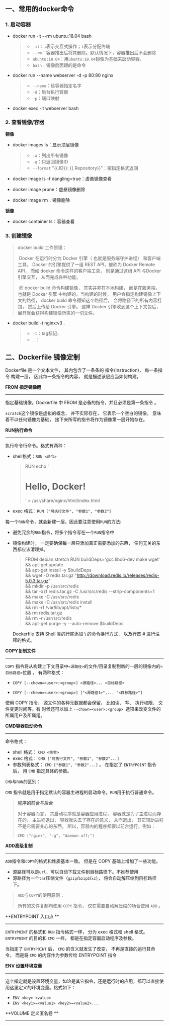 

## 一、常用的docker命令

### 1. 启动容器

* docker run -it --rm ubuntu:18.04 bash
  > * `-it`：`i`表示交互式操作；`t`表示分配终端
  > * `--rm`：容器推出后将其删除。默认情况下，容器推出后不会删除
  > * `ubuntu:18.04`：用`ubuntu:18.04`镜像为基础来启动容器。  
  > * `bash`：镜像后面跟的是命令

* docker run --name webserver -d -p 80:80 nginx

  > * `--name`：给容器指定名字
  > * `-d`：后台执行容器
  > * `-p`：端口映射

* docker exec -it webserver bash

### 2. 查看镜像/容器

**镜像**

* docker images ls：显示顶层镜像

  > * `-a`：列出所有镜像
  > * `-q`：只返回镜像ID
  > * `--format` "{{.ID}}: {{.Repository}}"：按指定格式返回

* docker image ls -f dangling=true：虚悬镜像查看

* docker image prune：虚悬镜像删除

* docker image rm：镜像删除

**镜像**

* docker container ls：容器查看

### 3. 创建镜像

> docker build 工作原理：
>
> ​		Docker 在运行时分为 Docker 引擎（ 也就是服务端守护进程） 和客户端工具。 Docker 的引擎提供了一组 REST API，被称为 Docker Remote API， 而如 docker 命令这样的客户端工具， 则是通过这组 API 与Docker 引擎交互， 从而完成各种功能。 
>
> ​		而 docker build 命令构建镜像， 其实并非在本地构建， 而是在服务端， 也就是 Docker 引擎
> 中构建的。当构建的时候， 用户会指定构建镜像上下文的路径， docker build 命令得知这个路径后， 会将路径下的所有内容打包， 然后上传给 Docker 引擎。 这样 Docker 引擎收到这个上下文包后， 展开就会获得构建镜像所需的一切文件。  

* docker build -t nginx:v3 .  

  > * `-t`：tag标记、
  > * `.`：



## 二、Dockerfile 镜像定制

Dockerfile 是一个文本文件， 其内包含了一条条的 指令(Instruction)， 每一条指令
构建一层， 因此每一条指令的内容， 就是描述该层应当如何构建。  

**FROM 指定镜像醒**

---

指定基础镜像。Dockerfile 中 FROM 是必备的指令，并且必须是第一条指令 。

`scratch`这个镜像是虚拟的概念， 并不实际存在， 它表示一个空白的镜像。  意味着不以任何镜像为基础， 接下来所写的指令将作为镜像第一层开始存在。  

**RUN执行命令**

---

执行命令行命令。格式有两种：

* shell格式：`RUN <命令>`

  > RUN echo '<h1>Hello, Docker!</h1>' > /usr/share/nginx/html/index.html  

* exec 格式：`RUN ["可执行文件", "参数1", "参数2"]`

每一个`RUN`命令，就会新建一层。因此要注意使用`RUN`的方法:

* 避免冗余的`RUN`指令，将多个指令写在一个`RUN`指令中

* 镜像构建时， 一定要确保每一层只添加真正需要添加的东西， 任何无关的东西都应该清理掉。  

  > FROM debian:stretch
  > RUN buildDeps='gcc libc6-dev make wget' \
  > 		&& apt-get update \
  > 		&& apt-get install -y $buildDeps \
  > 		&& wget -O redis.tar.gz "http://download.redis.io/releases/redis-5.0.3.tar.gz" \
  > 		&& mkdir -p /usr/src/redis \
  > 		&& tar -xzf redis.tar.gz -C /usr/src/redis --strip-components=1 \
  > 		&& make -C /usr/src/redis \
  > 		&& make -C /usr/src/redis install \
  > 		&& rm -rf /var/lib/apt/lists/* \
  > 		&& rm redis.tar.gz \
  > 		&& rm -r /usr/src/redis \
  > 		&& apt-get purge -y --auto-remove $buildDeps  

  Dockerfile 支持 Shell 类的行尾添加 \ 的命令换行方式， 以及行首 # 进行注释的格式。  

**COPY复制文件**

---

`COPY` 指令将从构建上下文目录中` <源路径> `的文件/目录复制到新的一层的镜像内的` <目标路径> `位置 ， 有两种格式：

* `COPY [--chown=<user>:<group>] <源路径>... <目标路径>`

* `COPY [--chown=<user>:<group>] ["<源路径1>",... "<目标路径>"]`

使用 COPY 指令， 源文件的各种元数据都会保留。 比如读、 写、 执行权限、 文件变更时间等。有 时候还可以加上 `--chown=<user>:<group> `选项来改变文件的所属用户及所属组。  



**CMD容器启动命令**

---

命令格式：

* shell 格式： `CMD <命令>`
* exec 格式： `CMD ["可执行文件", "参数1", "参数2"...]`
* 参数列表格式： `CMD ["参数1", "参数2"...]` 。 在指定了 `ENTRYPOINT` 指令后， 用 `CMD` 指定具体的参数。      

`CMD`与`RUN`的区别：

`CMD` 指令就是用于指定默认的容器主进程的启动命令。`RUN`用于执行普通命令。

> **程序的前台与后台**
>
> 对于容器而言， 其启动程序就是容器应用进程， 容器就是为了主进程而存在的， 主进程退出， 容器就失去了存在的意义， 从而退出， 其它辅助进程不是它需要关心的东西。  所以，容器内的程序都要以前台运行，例如：
>
> ```
> CMD ["nginx", "-g", "daemon off;"]
> ```
>
>   

**ADD高级复制**

---

`ADD`指令和`COPY`的格式和性质基本一致。 但是在 COPY 基础上增加了一些功能。  

* 源路径可以是`url`，可以自动下载文件到目标路径下。不推荐使用
* 源路径为一个`tar`压缩文件（`gzip`/`bzip2`/`xz`）， 将会自动解压缩到目标路径下。

> `ADD`与`COPY`的使用原则：
>
> 所有的文件复制均使用 `COPY` 指令， 仅在需要自动解压缩的场合使用 `ADD` 。  

**ENTRYPOINT 入口点 **

****

`ENTRYPOINT` 的格式和 `RUN` 指令格式一样， 分为 exec 格式和 shell 格式。`ENTRYPOINT` 的目的和 `CMD` 一样， 都是在指定容器启动程序及参数。  

当指定了 `ENTRYPOINT` 后， `CMD` 的含义就发生了改变， 不再是直接的运行其命令， 而是将 `CMD` 的内容作为参数传给 ENTRYPOINT 指令  

**ENV 设置环境变量**

---

这个指定就是设置环境变量，如论是其它指令，还是运行时的应用，都可以直接使用这里定义的环境变量。格式如下：

* `ENV <key> <value>`
* `ENV <key1>=<value1> <key2>=<value2>...`

**VOLUME 定义匿名卷  **

---

